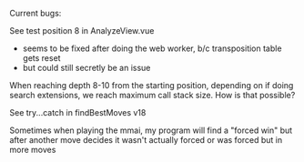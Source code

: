 Current bugs:

See test position 8 in AnalyzeView.vue
- seems to be fixed after doing the web worker, b/c transposition table gets reset
- but could still secretly be an issue

When reaching depth 8-10 from the starting position, depending on if doing search extensions, we reach maximum call stack size.
How is that possible?

See try...catch in findBestMoves v18

Sometimes when playing the mmai, my program will find a "forced win" but after another move decides it wasn't actually forced
or was forced but in more moves